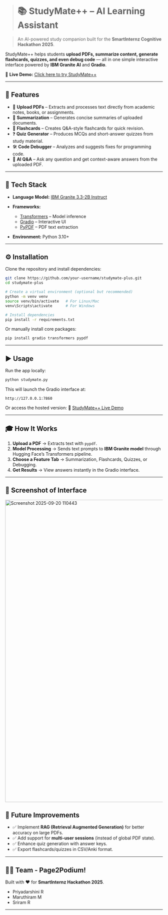 ># 📚 StudyMate++ – AI Learning Assistant

> An AI-powered study companion built for the **SmartInternz Cognitive Hackathon 2025**.

StudyMate++ helps students **upload PDFs, summarize content, generate flashcards, quizzes, and even debug code** — all in one simple interactive interface powered by **IBM Granite AI** and **Gradio**.

🔗 **Live Demo:** [Click here to try StudyMate++](https://18c0ab358f7d7e238d.gradio.live/)

---

## 🚀 Features

* 📂 **Upload PDFs** – Extracts and processes text directly from academic notes, books, or assignments.
* 📝 **Summarization** – Generates concise summaries of uploaded documents.
* 🎯 **Flashcards** – Creates Q\&A-style flashcards for quick revision.
* ❓ **Quiz Generator** – Produces MCQs and short-answer quizzes from study material.
* 🛠️ **Code Debugger** – Analyzes and suggests fixes for programming code.
* 🤖 **AI Q\&A** – Ask any question and get context-aware answers from the uploaded PDF.

---

## 🧠 Tech Stack

* **Language Model:** [IBM Granite 3.3-2B Instruct](https://huggingface.co/ibm-granite/granite-3.3-2b-instruct)
* **Frameworks:**

  * [Transformers](https://huggingface.co/transformers/) – Model inference
  * [Gradio](https://www.gradio.app/) – Interactive UI
  * [PyPDF](https://pypdf.readthedocs.io/) – PDF text extraction
* **Environment:** Python 3.10+

---

## ⚙️ Installation

Clone the repository and install dependencies:

```bash
git clone https://github.com/your-username/studymate-plus.git
cd studymate-plus

# Create a virtual environment (optional but recommended)
python -m venv venv
source venv/bin/activate   # For Linux/Mac
venv\Scripts\activate      # For Windows

# Install dependencies
pip install -r requirements.txt
```

Or manually install core packages:

```bash
pip install gradio transformers pypdf
```

---

## ▶️ Usage

Run the app locally:

```bash
python studymate.py
```

This will launch the Gradio interface at:

```
http://127.0.0.1:7860
```

Or access the hosted version:
🔗 [StudyMate++ Live Demo](https://18c0ab358f7d7e238d.gradio.live/)


---

## 🎓 How It Works

1. **Upload a PDF** → Extracts text with `pypdf`.
2. **Model Processing** → Sends text prompts to **IBM Granite model** through Hugging Face’s Transformers pipeline.
3. **Choose a Feature Tab** → Summarization, Flashcards, Quizzes, or Debugging.
4. **Get Results** → View answers instantly in the Gradio interface.

---
## 📸 Screenshot of Interface

<img width="1905" height="967" alt="Screenshot 2025-09-20 110443" src="https://github.com/user-attachments/assets/727fd3ae-0342-4018-9e61-a1c3dbc33ee1" />


## 🌟 Future Improvements

* ✅ Implement **RAG (Retrieval Augmented Generation)** for better accuracy on large PDFs.
* ✅ Add support for **multi-user sessions** (instead of global PDF state).
* ✅ Enhance quiz generation with answer keys.
* ✅ Export flashcards/quizzes in CSV/Anki format.

---

## 👩‍💻 Team - Page2Podium!

Built with ❤️ for **SmartInternz Hackathon 2025**.

* Priyadarshini R
* Maruthiram M
* Sriram R

---





